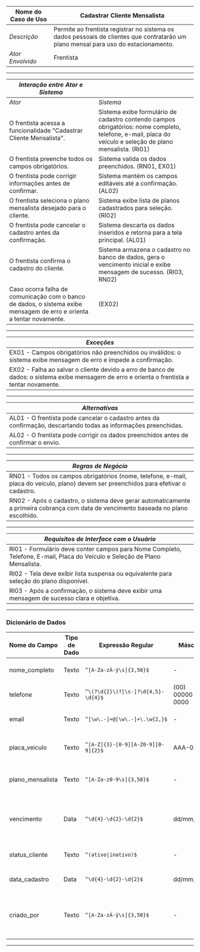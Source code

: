 | Nome do Caso de Uso       | Cadastrar Cliente Mensalista |
|---------------------------|-------------------------------|
| *Descrição*               | Permite ao frentista registrar no sistema os dados pessoais de clientes que contratarão um plano mensal para uso do estacionamento. |
| *Ator Envolvido*          | Frentista |

---

| *Interação entre Ator e Sistema* |                                                  |
|----------------------------------|--------------------------------------------------|
| *Ator*                           | *Sistema*                                        |
| O frentista acessa a funcionalidade "Cadastrar Cliente Mensalista". | Sistema exibe formulário de cadastro contendo campos obrigatórios: nome completo, telefone, e-mail, placa do veículo e seleção de plano mensalista. (RI01) |
| O frentista preenche todos os campos obrigatórios. | Sistema valida os dados preenchidos. (RN01, EX01) |
| O frentista pode corrigir informações antes de confirmar. | Sistema mantém os campos editáveis até a confirmação. (AL02) |
| O frentista seleciona o plano mensalista desejado para o cliente. | Sistema exibe lista de planos cadastrados para seleção. (RI02) |
| O frentista pode cancelar o cadastro antes da confirmação. | Sistema descarta os dados inseridos e retorna para a tela principal. (AL01) |
| O frentista confirma o cadastro do cliente. | Sistema armazena o cadastro no banco de dados, gera o vencimento inicial e exibe mensagem de sucesso. (RI03, RN02) |
| Caso ocorra falha de comunicação com o banco de dados, o sistema exibe mensagem de erro e orienta a tentar novamente. | (EX02) |

---

| *Exceções* |
|------------|
| EX01 - Campos obrigatórios não preenchidos ou inválidos: o sistema exibe mensagem de erro e impede a confirmação. |
| EX02 - Falha ao salvar o cliente devido a erro de banco de dados: o sistema exibe mensagem de erro e orienta o frentista a tentar novamente. |

---

| *Alternativas* |
|----------------|
| AL01 - O frentista pode cancelar o cadastro antes da confirmação, descartando todas as informações preenchidas. |
| AL02 - O frentista pode corrigir os dados preenchidos antes de confirmar o envio. |

---

| *Regras de Negócio* |
|---------------------|
| RN01 - Todos os campos obrigatórios (nome, telefone, e-mail, placa do veículo, plano) devem ser preenchidos para efetivar o cadastro. |
| RN02 - Após o cadastro, o sistema deve gerar automaticamente a primeira cobrança com data de vencimento baseada no plano escolhido. |

---

| *Requisitos de Interface com o Usuário* |
|------------------------------------------|
| RI01 - Formulário deve conter campos para Nome Completo, Telefone, E-mail, Placa do Veículo e Seleção de Plano Mensalista. |
| RI02 - Tela deve exibir lista suspensa ou equivalente para seleção do plano disponível. |
| RI03 - Após a confirmação, o sistema deve exibir uma mensagem de sucesso clara e objetiva. |

---

### Dicionário de Dados

| Nome do Campo        | Tipo de Dado | Expressão Regular               | Máscara         | Descrição                                          | Obrigatório | Único | Default |
|----------------------|--------------|----------------------------------|-----------------|----------------------------------------------------|-------------|-------|---------|
| nome_completo        | Texto         | `^[A-Za-zÀ-ÿ\s]{3,50}$`           | -               | Nome completo do cliente.                         | Sim         | Não   | -       |
| telefone             | Texto         | `^\(?\d{2}\)?[\s-]?\d{4,5}-\d{4}$` | (00) 00000-0000 | Telefone para contato.                             | Sim         | Não   | -       |
| email                | Texto         | `^[\w\.-]+@[\w\.-]+\.\w{2,}$`      | -               | E-mail de contato do cliente.                     | Sim         | Sim   | -       |
| placa_veiculo        | Texto         | `^[A-Z]{3}-[0-9][A-Z0-9][0-9]{2}$` | AAA-0A00        | Placa do veículo associado ao cliente.             | Sim         | Não   | -       |
| plano_mensalista     | Texto         | `^[A-Za-z0-9\s]{3,50}$`           | -               | Nome do plano mensalista contratado.               | Sim         | Não   | -       |
| vencimento           | Data          | `^\d{4}-\d{2}-\d{2}$`             | dd/mm/aaaa      | Data de vencimento gerada com base na data de cadastro. | Sim         | Não   | Gerado automaticamente |
| status_cliente       | Texto         | `^(ativo\|inativo)$`               | -               | Status do cliente no sistema.                     | Sim         | Não   | ativo |
| data_cadastro        | Data          | `^\d{4}-\d{2}-\d{2}$`             | dd/mm/aaaa      | Data de criação do cadastro.                      | Sim         | Não   | Gerado automaticamente |
| criado_por           | Texto         | `^[A-Za-zÀ-ÿ\s]{3,50}$`           | -               | Nome do usuário (frentista) que realizou o cadastro. | Sim         | Não   | Usuário logado |

---
